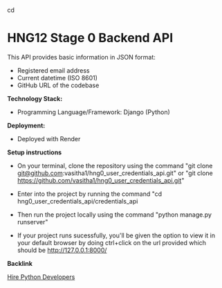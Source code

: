 cd
# HNG12 Stage 0 Backend API

This API provides basic information in JSON format:

- Registered email address
- Current datetime (ISO 8601)
- GitHub URL of the codebase

**Technology Stack:**

- Programming Language/Framework: Django (Python)

**Deployment:**

- Deployed with Render

**Setup instructions**

- On your terminal, clone the repository using the command "git clone git@github.com:vasitha1/hng0_user_credentials_api.git" or "git clone https://github.com/vasitha1/hng0_user_credentials_api.git"

- Enter into the project by running the command "cd hng0_user_credentials_api/credentials_api

- Then run the project locally using the command "python manage.py runserver"

- If your project runs sucessfully, you'll be given the option to view it in your default browser by doing ctrl+click on the url provided which should be http://127.0.0.1:8000/

**Backlink**

[Hire Python Developers](https://hng.tech/hire/python-developers)


